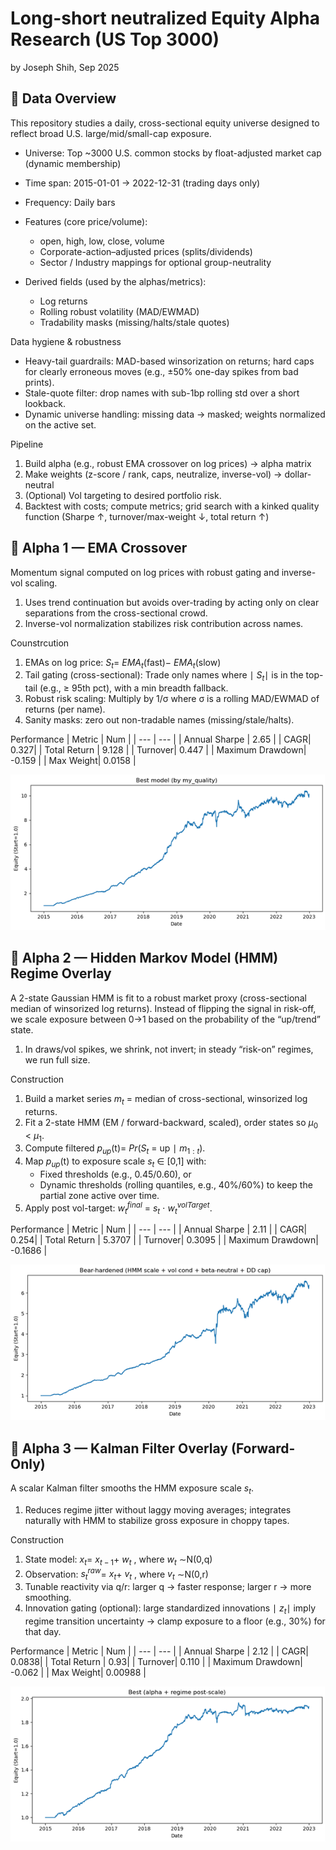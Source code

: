 # Long-short neutralized Equity Alpha Research (US Top 3000)

by Joseph Shih, Sep 2025

## 📌 **Data Overview**
This repository studies a daily, cross-sectional equity universe designed to reflect broad U.S. large/mid/small-cap exposure.
*  Universe: Top ~3000 U.S. common stocks by float-adjusted market cap (dynamic membership)
*  Time span: 2015-01-01 → 2022-12-31 (trading days only)
*  Frequency: Daily bars
*  Features (core price/volume):
    *  open, high, low, close, volume
    *  Corporate-action–adjusted prices (splits/dividends)
    *  Sector / Industry mappings for optional group-neutrality
  
*  Derived fields (used by the alphas/metrics):
    *  Log returns
    *  Rolling robust volatility (MAD/EWMAD)
    *  Tradability masks (missing/halts/stale quotes)

Data hygiene & robustness
*  Heavy-tail guardrails: MAD-based winsorization on returns; hard caps for clearly erroneous moves (e.g., ±50% one-day spikes from bad prints).
*  Stale-quote filter: drop names with sub-1bp rolling std over a short lookback.
*  Dynamic universe handling: missing data → masked; weights normalized on the active set.

Pipeline
1.  Build alpha (e.g., robust EMA crossover on log prices) → alpha matrix
2.  Make weights (z-score / rank, caps, neutralize, inverse-vol) → dollar-neutral
3.  (Optional) Vol targeting to desired portfolio risk.
4.  Backtest with costs; compute metrics; grid search with a kinked quality function (Sharpe ↑, turnover/max-weight ↓, total return ↑)


## 📌 **Alpha 1 — EMA Crossover**
Momentum signal computed on log prices with robust gating and inverse-vol scaling.
1. Uses trend continuation but avoids over-trading by acting only on clear separations from the cross-sectional crowd.
2. Inverse-vol normalization stabilizes risk contribution across names.

Counstrcution
1.  EMAs on log price:  $S_t$= $EMA_t$(fast)− $EMA_t$(slow)
2.  Tail gating (cross-sectional): Trade only names where ∣ $S_t$∣ is in the top-tail (e.g., ≥ 95th pct), with a min breadth fallback.
3.  Robust risk scaling: Multiply by 1/σ where σ is a rolling MAD/EWMAD of returns (per name).
4.  Sanity masks: zero out non-tradable names (missing/stale/halts).

Performance
| Metric | Num |
| --- | --- |
| Annual Sharpe | 2.65 |
| CAGR| 0.327|
| Total Return | 9.128 |
| Turnover| 0.447 |
| Maximum Drawdown| -0.159 |
| Max Weight| 0.0158 |

![alt text](https://github.com/spurs7216/US-equity/blob/master/image/ema.png "PnL line")

## 📌 **Alpha 2 — Hidden Markov Model (HMM) Regime Overlay**

A 2-state Gaussian HMM is fit to a robust market proxy (cross-sectional median of winsorized log returns). Instead of flipping the signal in risk-off, we scale exposure between 0→1 based on the probability of the “up/trend” state.
1.  In draws/vol spikes, we shrink, not invert; in steady “risk-on” regimes, we run full size.

Construction
1. Build a market series $m_t$ = median of cross-sectional, winsorized log returns.
2. Fit a 2-state HMM (EM / forward-backward, scaled), order states so $μ_0$ < $μ_1$.
3. Compute filtered $p_{up}$(t)= $Pr$($S_t$ = up ∣ $m_{1:t}$).
4. Map $p_{up}$(t) to exposure scale $s_t$ ∈ [0,1] with:
   *  Fixed thresholds (e.g., 0.45/0.60), or
   *  Dynamic thresholds (rolling quantiles, e.g., 40%/60%) to keep the partial zone active over time.
5.  Apply post vol-target: $w_t^{final}$ = $s_t$ ⋅ $w_t^{volTarget}$.

Performance
| Metric | Num |
| --- | --- |
| Annual Sharpe | 2.11 |
| CAGR| 0.254|
| Total Return | 5.3707 |
| Turnover| 0.3095 |
| Maximum Drawdown| -0.1686 |

![alt text](https://github.com/spurs7216/US-equity/blob/master/image/HMM.png "PnL line")

## 📌 **Alpha 3 — Kalman Filter Overlay (Forward-Only)**
A scalar Kalman filter smooths the HMM exposure scale $s_t$.
1.  Reduces regime jitter without laggy moving averages; integrates naturally with HMM to stabilize gross exposure in choppy tapes.

Construction
1.  State model: $x_t$= $x_{t−1}$+ $w_t$ , where $w_t$ ∼N(0,q)
2.  Observation: $s_t^{raw}$= $x_t$+ $v_t$ , where $v_t$ ∼N(0,r)
3.  Tunable reactivity via q/r: larger q → faster response; larger r → more smoothing.
4.  Innovation gating (optional): large standardized innovations ∣ $z_t$∣ imply regime transition uncertainty → clamp exposure to a floor (e.g., 30%) for that day.

Performance
| Metric | Num |
| --- | --- |
| Annual Sharpe | 2.12 |
| CAGR| 0.0838|
| Total Return | 0.93|
| Turnover| 0.110 |
| Maximum Drawdown| -0.062 |
| Max Weight| 0.00988 |

![alt text](https://github.com/spurs7216/US-equity/blob/master/image/kalman.png "PnL line")

